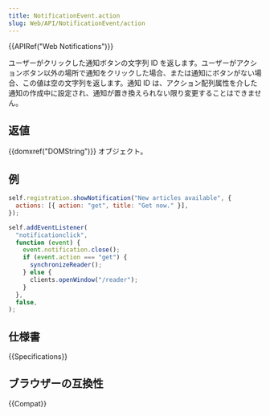 ```yaml
---
title: NotificationEvent.action
slug: Web/API/NotificationEvent/action
---
```


{{APIRef("Web Notifications")}}

ユーザーがクリックした通知ボタンの文字列 ID を返します。ユーザーがアクションボタン以外の場所で通知をクリックした場合、または通知にボタンがない場合、この値は空の文字列を返します。通知 ID は、アクション配列属性を介した通知の作成中に設定され、通知が置き換えられない限り変更することはできません。

## 返値

{{domxref("DOMString")}} オブジェクト。

## 例

```js
self.registration.showNotification("New articles available", {
  actions: [{ action: "get", title: "Get now." }],
});

self.addEventListener(
  "notificationclick",
  function (event) {
    event.notification.close();
    if (event.action === "get") {
      synchronizeReader();
    } else {
      clients.openWindow("/reader");
    }
  },
  false,
);
```

## 仕様書

{{Specifications}}

## ブラウザーの互換性

{{Compat}}
